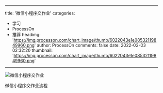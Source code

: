 
---
title: '微信小程序交作业'
categories: 
 - 学习
 - ProcessOn
 - 推荐
headimg: 'https://img.processon.com/chart_image/thumb/6022043e1e08532119849960.png'
author: ProcessOn
comments: false
date: 2022-02-03 02:32:20
thumbnail: 'https://img.processon.com/chart_image/thumb/6022043e1e08532119849960.png'
---

<div>   
<img class="thumb" alt="微信小程序交作业" src="https://img.processon.com/chart_image/thumb/6022043e1e08532119849960.png" referrerpolicy="no-referrer">
<p>微信小程序交作业流程</p>  
</div>
            